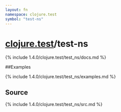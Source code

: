 ```yaml
---
layout: fn
namespace: clojure.test
symbol: "test-ns"
---
```


# [clojure.test](../)/test-ns

{% include 1.4.0/clojure.test/test_ns/docs.md %}

##Examples

{% include 1.4.0/clojure.test/test_ns/examples.md %}
## Source
{% include 1.4.0/clojure.test/test_ns/src.md %}

